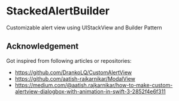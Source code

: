 # StackedAlertBuilder
Customizable alert view using UIStackView and Builder Pattern

## Acknowledgement
Got inspired from following articles or repositories:
- https://github.com/DrankoLQ/CustomAlertView
- https://github.com/aatish-rajkarnikar/ModalView
- https://medium.com/@aatish.rajkarnikar/how-to-make-custom-alertview-dialogbox-with-animation-in-swift-3-2852f4e6f311

